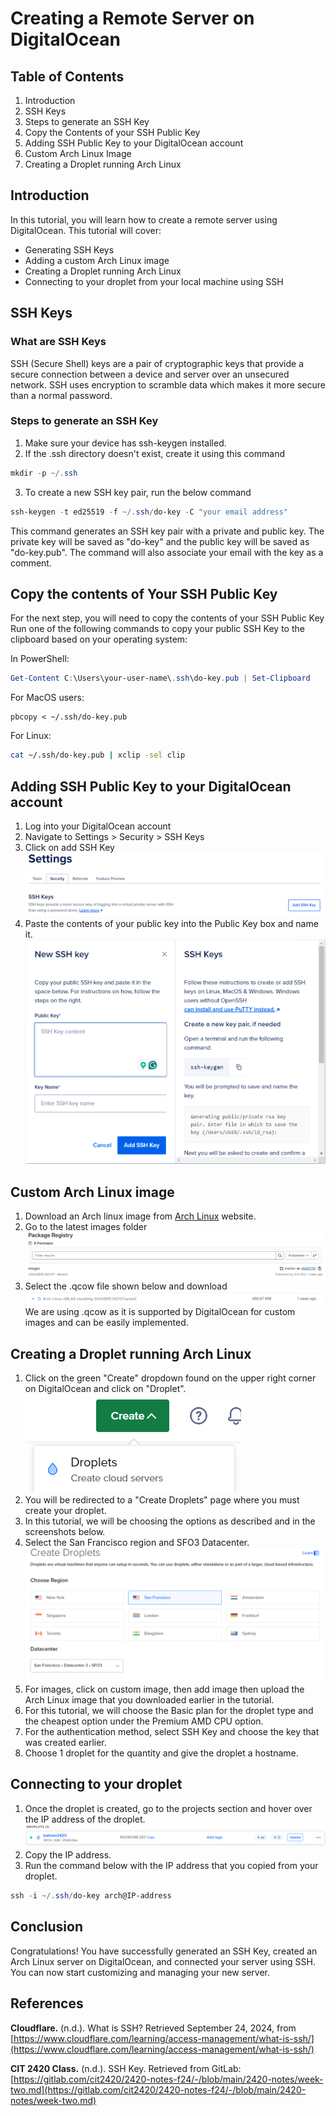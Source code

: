 # Creating a Remote Server on DigitalOcean

## Table of Contents
1. Introduction
2. SSH Keys
3. Steps to generate an SSH Key
4. Copy the Contents of your SSH Public Key
5. Adding SSH Public Key to your DigitalOcean account
6. Custom Arch Linux Image
7. Creating a Droplet running Arch Linux

## Introduction
In this tutorial, you will learn how to create a remote server using DigitalOcean. This tutorial will cover:
- Generating SSH Keys
- Adding a custom Arch Linux image
- Creating a Droplet running Arch Linux
- Connecting to your droplet from your local machine using SSH
## SSH Keys
### What are SSH Keys
SSH (Secure Shell) keys are a pair of cryptographic keys that provide a secure connection between a device and server over an unsecured network. SSH uses encryption to scramble data which makes it more secure than a normal password.
### Steps to generate an SSH Key
1. Make sure your device has ssh-keygen installed.
2. If the .ssh directory doesn't exist, create it using this command
```powershell
mkdir -p ~/.ssh
```
3. To create a new SSH key pair, run the below command
```powershell
ssh-keygen -t ed25519 -f ~/.ssh/do-key -C "your email address"
```
This command generates an SSH key pair with a private and public key. The private key will be saved as "do-key" and the public key will be saved as "do-key.pub". The command will also associate your email with the key as a comment.
## Copy the contents of Your SSH Public Key
For the next step, you will need to copy the contents of your SSH Public Key
Run one of the following commands to copy your public SSH Key to the clipboard based on your operating system:

In PowerShell:
```powershell
Get-Content C:\Users\your-user-name\.ssh\do-key.pub | Set-Clipboard
```
For MacOS users:
``` 
pbcopy < ~/.ssh/do-key.pub
```
For Linux:
``` bash
cat ~/.ssh/do-key.pub | xclip -sel clip
```
## Adding SSH Public Key to your DigitalOcean account
1. Log into your DigitalOcean account
2. Navigate to Settings > Security > SSH Keys
3. Click on add SSH Key
![](Images/SSHKey.png)
4. Paste the contents of your public key into the Public Key box and name it. 
![](Images/SSHKey2%201.png)
## Custom Arch Linux image
1. Download an Arch linux image from [Arch Linux](https://gitlab.archlinux.org/archlinux/arch-boxes/-/packages/) website.
2. Go to the latest images folder
![](Images/imagesArchLinux.png)
3. Select the .qcow file shown below and download
![](Images/qcow.png)
We are using .qcow as it is supported by DigitalOcean for custom images and can be easily implemented.
## Creating a Droplet running Arch Linux
1. Click on the green "Create" dropdown found on the upper right corner on DigitalOcean and click on "Droplet".
![](Images/CreateDroplet.png)
2. You will be redirected to a "Create Droplets" page where you must create your droplet.
3. In this tutorial, we will be choosing the options as described and in the screenshots below.
4. Select the San Francisco region and SFO3 Datacenter.
![](Images/Region.png)
5. For images, click on custom image, then add image then upload the Arch Linux image that you downloaded earlier in the tutorial.
6. For this tutorial, we will choose the Basic plan for the droplet type and the cheapest option under the Premium AMD CPU option.
7. For the authentication method, select SSH Key and choose the key that was created earlier.
8. Choose 1 droplet for the quantity and give the droplet a hostname.

## Connecting to your droplet
1. Once the droplet is created, go to the projects section and hover over the IP address of the droplet.
![](Images/IP.png)
2. Copy the IP address.
3. Run the command below with the IP address that you copied from your droplet.
``` powershell
ssh -i ~/.ssh/do-key arch@IP-address
```
## Conclusion
Congratulations! You have successfully generated an SSH Key, created an Arch Linux server on DigitalOcean, and connected your server using SSH. You can now start customizing and managing your new server.
## References

**Cloudflare.** (n.d.). What is SSH? Retrieved September 24, 2024, from [https://www.cloudflare.com/learning/access-management/what-is-ssh/](https://www.cloudflare.com/learning/access-management/what-is-ssh/)

**CIT 2420 Class.** (n.d.). SSH Key. Retrieved from GitLab: [https://gitlab.com/cit2420/2420-notes-f24/-/blob/main/2420-notes/week-two.md](https://gitlab.com/cit2420/2420-notes-f24/-/blob/main/2420-notes/week-two.md)